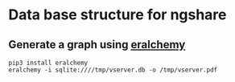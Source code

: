 # Data base structure for ngshare

## Generate a graph using [eralchemy](https://pypi.org/project/ERAlchemy/)
```
pip3 install eralchemy
eralchemy -i sqlite:////tmp/vserver.db -o /tmp/vserver.pdf
```

